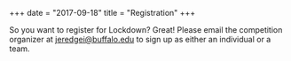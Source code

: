 +++
date = "2017-09-18"
title = "Registration"
+++

So you want to register for Lockdown? Great! Please email the competition organizer at  [jeredgei@buffalo.edu](mailto:jeredgei@buffalo.edu?subject=Lockdown+Registration) to sign up as either an individual or a team.
